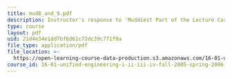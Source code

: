 ```yaml
---
title: mud8_and_9.pdf
description: Instructor's response to 'Muddiest Part of the Lecture Cards'.
type: course
layout: pdf
uid: 21d4e34e1dd7bf6d61c72dc39c771f9a
file_type: application/pdf
file_location: >-
  https://open-learning-course-data-production.s3.amazonaws.com/16-01-unified-engineering-i-ii-iii-iv-fall-2005-spring-2006/21d4e34e1dd7bf6d61c72dc39c771f9a_mud8_and_9.pdf
course_id: 16-01-unified-engineering-i-ii-iii-iv-fall-2005-spring-2006
---
```


